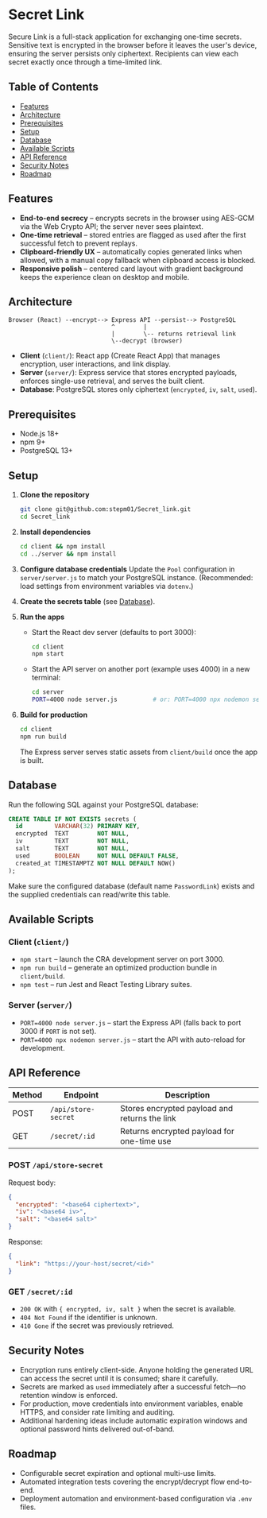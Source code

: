 # Secret Link

Secure Link is a full-stack application for exchanging one-time secrets. Sensitive text is encrypted in the browser before it leaves the user's device, ensuring the server persists only ciphertext. Recipients can view each secret exactly once through a time-limited link.

## Table of Contents
- [Features](#features)
- [Architecture](#architecture)
- [Prerequisites](#prerequisites)
- [Setup](#setup)
- [Database](#database)
- [Available Scripts](#available-scripts)
- [API Reference](#api-reference)
- [Security Notes](#security-notes)
- [Roadmap](#roadmap)

## Features
- **End-to-end secrecy** – encrypts secrets in the browser using AES-GCM via the Web Crypto API; the server never sees plaintext.
- **One-time retrieval** – stored entries are flagged as used after the first successful fetch to prevent replays.
- **Clipboard-friendly UX** – automatically copies generated links when allowed, with a manual copy fallback when clipboard access is blocked.
- **Responsive polish** – centered card layout with gradient background keeps the experience clean on desktop and mobile.

## Architecture
```
Browser (React) --encrypt--> Express API --persist--> PostgreSQL
                             ^        |
                             |        \-- returns retrieval link
                             \--decrypt (browser)
```
- **Client** (`client/`): React app (Create React App) that manages encryption, user interactions, and link display.
- **Server** (`server/`): Express service that stores encrypted payloads, enforces single-use retrieval, and serves the built client.
- **Database**: PostgreSQL stores only ciphertext (`encrypted`, `iv`, `salt`, `used`).

## Prerequisites
- Node.js 18+
- npm 9+
- PostgreSQL 13+

## Setup
1. **Clone the repository**
   ```bash
   git clone git@github.com:stepm01/Secret_link.git
   cd Secret_link
   ```

2. **Install dependencies**
   ```bash
   cd client && npm install
   cd ../server && npm install
   ```

3. **Configure database credentials**
   Update the `Pool` configuration in `server/server.js` to match your PostgreSQL instance. (Recommended: load settings from environment variables via `dotenv`.)

4. **Create the secrets table** (see [Database](#database)).

5. **Run the apps**
   - Start the React dev server (defaults to port 3000):
     ```bash
     cd client
     npm start
     ```
   - Start the API server on another port (example uses 4000) in a new terminal:
     ```bash
     cd server
     PORT=4000 node server.js          # or: PORT=4000 npx nodemon server.js
     ```

6. **Build for production**
   ```bash
   cd client
   npm run build
   ```
   The Express server serves static assets from `client/build` once the app is built.

## Database
Run the following SQL against your PostgreSQL database:
```sql
CREATE TABLE IF NOT EXISTS secrets (
  id         VARCHAR(32) PRIMARY KEY,
  encrypted  TEXT        NOT NULL,
  iv         TEXT        NOT NULL,
  salt       TEXT        NOT NULL,
  used       BOOLEAN     NOT NULL DEFAULT FALSE,
  created_at TIMESTAMPTZ NOT NULL DEFAULT NOW()
);
```
Make sure the configured database (default name `PasswordLink`) exists and the supplied credentials can read/write this table.

## Available Scripts
### Client (`client/`)
- `npm start` – launch the CRA development server on port 3000.
- `npm run build` – generate an optimized production bundle in `client/build`.
- `npm test` – run Jest and React Testing Library suites.

### Server (`server/`)
- `PORT=4000 node server.js` – start the Express API (falls back to port 3000 if `PORT` is not set).
- `PORT=4000 npx nodemon server.js` – start the API with auto-reload for development.

## API Reference
| Method | Endpoint            | Description                                   |
|--------|---------------------|-----------------------------------------------|
| POST   | `/api/store-secret` | Stores encrypted payload and returns the link |
| GET    | `/secret/:id`       | Returns encrypted payload for one-time use    |

### POST `/api/store-secret`
Request body:
```json
{
  "encrypted": "<base64 ciphertext>",
  "iv": "<base64 iv>",
  "salt": "<base64 salt>"
}
```
Response:
```json
{
  "link": "https://your-host/secret/<id>"
}
```

### GET `/secret/:id`
- `200 OK` with `{ encrypted, iv, salt }` when the secret is available.
- `404 Not Found` if the identifier is unknown.
- `410 Gone` if the secret was previously retrieved.

## Security Notes
- Encryption runs entirely client-side. Anyone holding the generated URL can access the secret until it is consumed; share it carefully.
- Secrets are marked as `used` immediately after a successful fetch—no retention window is enforced.
- For production, move credentials into environment variables, enable HTTPS, and consider rate limiting and auditing.
- Additional hardening ideas include automatic expiration windows and optional password hints delivered out-of-band.

## Roadmap
- Configurable secret expiration and optional multi-use limits.
- Automated integration tests covering the encrypt/decrypt flow end-to-end.
- Deployment automation and environment-based configuration via `.env` files.

